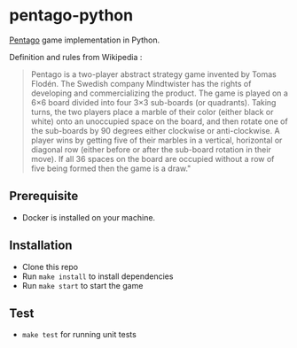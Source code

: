 # pentago-python

[Pentago](https://en.wikipedia.org/wiki/Pentago) game implementation in Python.


Definition and rules from Wikipedia :
> Pentago is a two-player abstract strategy game invented by Tomas Flodén. The Swedish company Mindtwister has the rights of developing and commercializing the product. The game is played on a 6×6 board divided into four 3×3 sub-boards (or quadrants). Taking turns, the two players place a marble of their color (either black or white) onto an unoccupied space on the board, and then rotate one of the sub-boards by 90 degrees either clockwise or anti-clockwise. A player wins by getting five of their marbles in a vertical, horizontal or diagonal row (either before or after the sub-board rotation in their move). If all 36 spaces on the board are occupied without a row of five being formed then the game is a draw."


## Prerequisite

- Docker is installed on your machine.

## Installation

- Clone this repo
- Run `make install` to install dependencies
- Run `make start` to start the game

## Test

- `make test` for running unit tests
